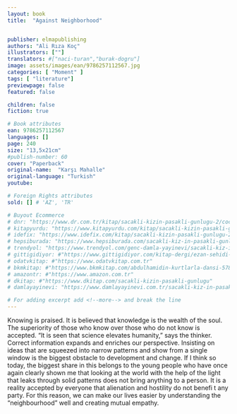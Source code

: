 ```yaml
---
layout: book
title:  "Against Neighborhood"


publisher: elmapublishing
authors: "Ali Rıza Koç"
illustrators: [""]
translators: #["naci-turan","burak-dogru"]
image: assets/images/ean/9786257112567.jpg
categories: [ "Moment" ]
tags: [ "literature"]
previewpage: false
featured: false

children: false
fiction: true

# Book attributes
ean: 9786257112567
languages: []
page: 240
size: "13,5x21cm"
#publish-number: 60
cover: "Paperback"
original-name:  "Karşı Mahalle"
original-language: "Turkish"
youtube:

# Foreign Rights attributes
sold: [] # 'AZ', 'TR'

# Buyout Ecommerce
# dnr: "https://www.dr.com.tr/kitap/sacakli-kizin-pasakli-gunlugu-2/cocuk-ve-genclik/genclik-10-yas/roman-oyku/urunno=0001893059001"
# kitapyurdu: "https://www.kitapyurdu.com/kitap/sacakli-kizin-pasakli-gunlugu-2-/560122.html&filter_name=Sa%C3%A7akl%C4%B1+K%C4%B1z%27%C4%B1n+Pasakl%C4%B1+G%C3%BCnl%C3%BC%C4%9F%C3%BC+2"
# idefix: "https://www.idefix.com/kitap/sacakli-kizin-pasakli-gunlugu-2/cocuk-ve-genclik/genclik-10-yas/roman-oyku/urunno=0001893059001"
# hepsiburada: "https://www.hepsiburada.com/sacakli-kiz-in-pasakli-gunlugu-2-damla-yayinevi-p-HBV000012ER86"
# trendyol: "https://www.trendyol.com/genc-damla-yayinevi/sacakli-kiz-in-pasakli-gunlugu-2-p-54825777"
# gittigidiyor: #"https://www.gittigidiyor.com/kitap-dergi/ezan-sehidi-adnan-menderes_pdp_732728793"
# odatvkitap: #"https://www.odatvkitap.com.tr"
# bkmkitap: #"https://www.bkmkitap.com/abdulhamidin-kurtlarla-dansi-578226"
# amazontr: #"https://www.amazon.com.tr"
# dkitap: #"https://www.dkitap.com/sacakli-kizin-pasakli-gunlugu"
# damlayayinevi: "https://www.damlayayinevi.com.tr/sacakli-kiz-in-pasakli-gunlugu-2-bu-iste-bi-terslik-var"

# For adding excerpt add <!--more--> and break the line
---
```

Knowing is praised. It is believed that knowledge is the wealth of the soul. The superiority of
those who know over those who do not know is
accepted. “It is seen that science elevates humanity,” says the thinker. Correct information expands
and enriches our perspective. Insisting on ideas
that are squeezed into narrow patterns and show
from a single window is the biggest obstacle to
development and change. If I think so today, the
biggest share in this belongs to the young people
who have once again clearly shown me that looking at the world with the help of the light that leaks
through solid patterns does not bring anything to a
person.
It is a reality accepted by everyone that alienation
and hostility do not benefi t any party. For this reason, we can make our lives easier by understanding the “neighbourhood” well and creating mutual
empathy.
<!--more--> 

